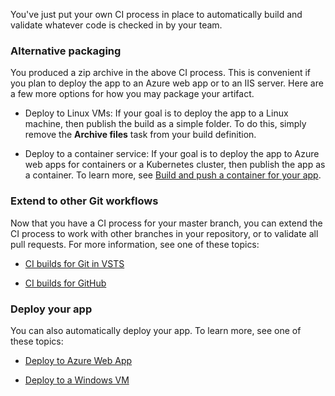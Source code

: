 You've just put your own CI process in place to automatically build and validate whatever code is checked in by your team.

### Alternative packaging

You produced a zip archive in the above CI process. This is convenient if you plan to deploy the app to an Azure web app or to an IIS server. Here are a few more options for how you may package your artifact.

* Deploy to Linux VMs: If your goal is to deploy the app to a Linux machine, then publish the build as a simple folder. To do this, simply remove the **Archive files** task from your build definition.

* Deploy to a container service: If your goal is to deploy the app to Azure web apps for containers or a Kubernetes cluster, then publish the app as a container. To learn more, see [Build and push a container for your app](../containers/build.md).

### Extend to other Git workflows

Now that you have a CI process for your master branch, you can extend the CI process to work with other branches in your repository, or to validate all pull requests. For more information, see one of these topics:

* [CI builds for Git in VSTS](../../actions/ci-build-git.md)

* [CI builds for GitHub](../../actions/ci-build-github.md)

### Deploy your app

You can also automatically deploy your app. To learn more, see one of these topics:

* [Deploy to Azure Web App](../cd/deploy-webdeploy-webapps.md)

* [Deploy to a Windows VM](../cd/deploy-webdeploy-iis-deploygroups.md)
